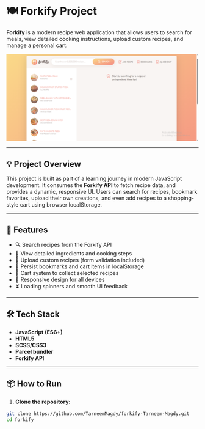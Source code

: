 # 🍽️ Forkify Project

**Forkify** is a modern recipe web application that allows users to search for meals, view detailed cooking instructions, upload custom recipes, and manage a personal cart.

![Forkify Screenshot](./image.png)

---

## 💡 Project Overview

This project is built as part of a learning journey in modern JavaScript development. It consumes the **Forkify API** to fetch recipe data, and provides a dynamic, responsive UI. Users can search for recipes, bookmark favorites, upload their own creations, and even add recipes to a shopping-style cart using browser localStorage.

---

## 🚀 Features

- 🔍 Search recipes from the Forkify API
- 📄 View detailed ingredients and cooking steps
- 📝 Upload custom recipes (form validation included)
- 💾 Persist bookmarks and cart items in localStorage
- 🛒 Cart system to collect selected recipes
- 📱 Responsive design for all devices
- ⏳ Loading spinners and smooth UI feedback

---

## 🛠️ Tech Stack

- **JavaScript (ES6+)**
- **HTML5**
- **SCSS/CSS3**
- **Parcel bundler**
- **Forkify API**

---

## 📦 How to Run

1. **Clone the repository:**

```bash
git clone https://github.com/TarneemMagdy/forkify-Tarneem-Magdy.git
cd forkify
